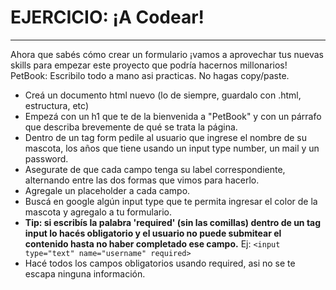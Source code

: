 # EJERCICIO: ¡A Codear!
___
Ahora que sabés cómo crear un formulario ¡vamos a aprovechar tus nuevas skills para empezar este proyecto que podría hacernos millonarios!
PetBook:
Escribilo todo a mano asi practicas. No hagas copy/paste.

- Creá un documento html nuevo (lo de siempre, guardalo con .html, estructura, etc)
- Empezá con un h1 que te de la bienvenida a "PetBook" y con un párrafo que describa brevemente de qué se trata la página.
- Dentro de un tag form pedile al usuario que ingrese el nombre de su mascota, los años que tiene usando un input type number, un mail y un password.
- Asegurate de que cada campo tenga su label correspondiente, alternando entre las dos formas que vimos para hacerlo.
- Agregale un placeholder a cada campo.
- Buscá en google algún input type que te permita ingresar el color de la mascota y agregalo a tu formulario.
- **Tip: si escribís la palabra 'required' (sin las comillas) dentro de un tag input lo hacés obligatorio y el usuario no puede submitear el contenido hasta no haber completado ese campo.** Ej: ``<input type="text" name="username" required>``
- Hacé todos los campos obligatorios usando required, asi no se te escapa ninguna información.
